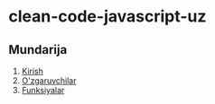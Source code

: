 # clean-code-javascript-uz

## Mundarija

1. [Kirish](#Kirish)
2. [O'zgaruvchilar](#O'zgaruvchilar)
3. [Funksiyalar](#Funksiyalar)
